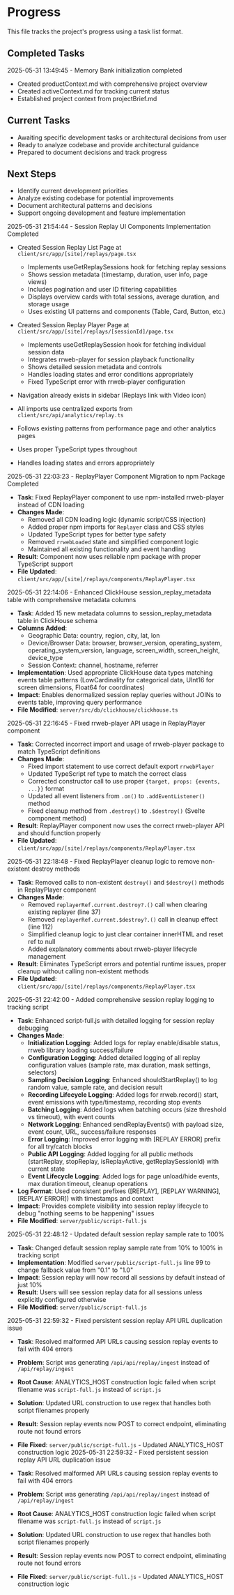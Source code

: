 # Progress

This file tracks the project's progress using a task list format.

## Completed Tasks

2025-05-31 13:49:45 - Memory Bank initialization completed

- Created productContext.md with comprehensive project overview
- Created activeContext.md for tracking current status
- Established project context from projectBrief.md

## Current Tasks

- Awaiting specific development tasks or architectural decisions from user
- Ready to analyze codebase and provide architectural guidance
- Prepared to document decisions and track progress

## Next Steps

- Identify current development priorities
- Analyze existing codebase for potential improvements
- Document architectural patterns and decisions
- Support ongoing development and feature implementation

2025-05-31 21:54:44 - Session Replay UI Components Implementation Completed

- Created Session Replay List Page at `client/src/app/[site]/replays/page.tsx`

  - Implements useGetReplaySessions hook for fetching replay sessions
  - Shows session metadata (timestamp, duration, user info, page views)
  - Includes pagination and user ID filtering capabilities
  - Displays overview cards with total sessions, average duration, and storage usage
  - Uses existing UI patterns and components (Table, Card, Button, etc.)

- Created Session Replay Player Page at `client/src/app/[site]/replays/[sessionId]/page.tsx`

  - Implements useGetReplaySession hook for fetching individual session data
  - Integrates rrweb-player for session playback functionality
  - Shows detailed session metadata and controls
  - Handles loading states and error conditions appropriately
  - Fixed TypeScript error with rrweb-player configuration

- Navigation already exists in sidebar (Replays link with Video icon)
- All imports use centralized exports from `client/src/api/analytics/replay.ts`
- Follows existing patterns from performance page and other analytics pages
- Uses proper TypeScript types throughout
- Handles loading states and errors appropriately

2025-05-31 22:03:23 - ReplayPlayer Component Migration to npm Package Completed

- **Task**: Fixed ReplayPlayer component to use npm-installed rrweb-player instead of CDN loading
- **Changes Made**:
  - Removed all CDN loading logic (dynamic script/CSS injection)
  - Added proper npm imports for `Replayer` class and CSS styles
  - Updated TypeScript types for better type safety
  - Removed `rrwebLoaded` state and simplified component logic
  - Maintained all existing functionality and event handling
- **Result**: Component now uses reliable npm package with proper TypeScript support
- **File Updated**: `client/src/app/[site]/replays/components/ReplayPlayer.tsx`

2025-05-31 22:14:06 - Enhanced ClickHouse session_replay_metadata table with comprehensive metadata columns

- **Task**: Added 15 new metadata columns to session_replay_metadata table in ClickHouse schema
- **Columns Added**:
  - Geographic Data: country, region, city, lat, lon
  - Device/Browser Data: browser, browser_version, operating_system, operating_system_version, language, screen_width, screen_height, device_type
  - Session Context: channel, hostname, referrer
- **Implementation**: Used appropriate ClickHouse data types matching events table patterns (LowCardinality for categorical data, UInt16 for screen dimensions, Float64 for coordinates)
- **Impact**: Enables denormalized session replay queries without JOINs to events table, improving query performance
- **File Modified**: `server/src/db/clickhouse/clickhouse.ts`

2025-05-31 22:16:45 - Fixed rrweb-player API usage in ReplayPlayer component

- **Task**: Corrected incorrect import and usage of rrweb-player package to match TypeScript definitions
- **Changes Made**:
  - Fixed import statement to use correct default export `rrwebPlayer`
  - Updated TypeScript ref type to match the correct class
  - Corrected constructor call to use proper `{target, props: {events, ...}}` format
  - Updated all event listeners from `.on()` to `.addEventListener()` method
  - Fixed cleanup method from `.destroy()` to `.$destroy()` (Svelte component method)
- **Result**: ReplayPlayer component now uses the correct rrweb-player API and should function properly
- **File Updated**: `client/src/app/[site]/replays/components/ReplayPlayer.tsx`

2025-05-31 22:18:48 - Fixed ReplayPlayer cleanup logic to remove non-existent destroy methods

- **Task**: Removed calls to non-existent `destroy()` and `$destroy()` methods in ReplayPlayer component
- **Changes Made**:
  - Removed `replayerRef.current.destroy?.()` call when clearing existing replayer (line 37)
  - Removed `replayerRef.current.$destroy?.()` call in cleanup effect (line 112)
  - Simplified cleanup logic to just clear container innerHTML and reset ref to null
  - Added explanatory comments about rrweb-player lifecycle management
- **Result**: Eliminates TypeScript errors and potential runtime issues, proper cleanup without calling non-existent methods
- **File Updated**: `client/src/app/[site]/replays/components/ReplayPlayer.tsx`

2025-05-31 22:42:00 - Added comprehensive session replay logging to tracking script

- **Task**: Enhanced script-full.js with detailed logging for session replay debugging
- **Changes Made**:
  - **Initialization Logging**: Added logs for replay enable/disable status, rrweb library loading success/failure
  - **Configuration Logging**: Added detailed logging of all replay configuration values (sample rate, max duration, mask settings, selectors)
  - **Sampling Decision Logging**: Enhanced shouldStartReplay() to log random value, sample rate, and decision result
  - **Recording Lifecycle Logging**: Added logs for rrweb.record() start, event emissions with type/timestamp, recording stop events
  - **Batching Logging**: Added logs when batching occurs (size threshold vs timeout), with event counts
  - **Network Logging**: Enhanced sendReplayEvents() with payload size, event count, URL, success/failure responses
  - **Error Logging**: Improved error logging with [REPLAY ERROR] prefix for all try/catch blocks
  - **Public API Logging**: Added logging for all public methods (startReplay, stopReplay, isReplayActive, getReplaySessionId) with current state
  - **Event Lifecycle Logging**: Added logs for page unload/hide events, max duration timeout, cleanup operations
- **Log Format**: Used consistent prefixes ([REPLAY], [REPLAY WARNING], [REPLAY ERROR]) with timestamps and context
- **Impact**: Provides complete visibility into session replay lifecycle to debug "nothing seems to be happening" issues
- **File Modified**: `server/public/script-full.js`

2025-05-31 22:48:12 - Updated default session replay sample rate to 100%

- **Task**: Changed default session replay sample rate from 10% to 100% in tracking script
- **Implementation**: Modified `server/public/script-full.js` line 99 to change fallback value from "0.1" to "1.0"
- **Impact**: Session replay will now record all sessions by default instead of just 10%
- **Result**: Users will see session replay data for all sessions unless explicitly configured otherwise
- **File Modified**: `server/public/script-full.js`

2025-05-31 22:59:32 - Fixed persistent session replay API URL duplication issue

- **Task**: Resolved malformed API URLs causing session replay events to fail with 404 errors
- **Problem**: Script was generating `/api/api/replay/ingest` instead of `/api/replay/ingest`
- **Root Cause**: ANALYTICS_HOST construction logic failed when script filename was `script-full.js` instead of `script.js`
- **Solution**: Updated URL construction to use regex that handles both script filenames properly
- **Result**: Session replay events now POST to correct endpoint, eliminating route not found errors
- **File Fixed**: `server/public/script-full.js` - Updated ANALYTICS_HOST construction logic
  2025-05-31 22:59:32 - Fixed persistent session replay API URL duplication issue

- **Task**: Resolved malformed API URLs causing session replay events to fail with 404 errors
- **Problem**: Script was generating `/api/api/replay/ingest` instead of `/api/replay/ingest`
- **Root Cause**: ANALYTICS_HOST construction logic failed when script filename was `script-full.js` instead of `script.js`
- **Solution**: Updated URL construction to use regex that handles both script filenames properly
- **Result**: Session replay events now POST to correct endpoint, eliminating route not found errors
- **File Fixed**: `server/public/script-full.js` - Updated ANALYTICS_HOST construction logic
